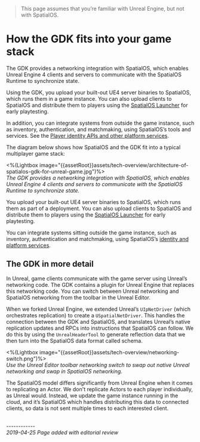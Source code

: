 
> This page assumes that you’re familiar with Unreal Engine, but not with SpatialOS.

# How the GDK fits into your game stack
The GDK provides a networking integration with SpatialOS, which enables Unreal Engine 4 clients and servers to communicate with the SpatialOS Runtime to synchronize state.

Using the GDK, you upload your built-out UE4 server binaries to SpatialOS, which runs them in a game instance. You can also upload clients to SpatialOS and distribute them to players using the [SpatialOS Launcher]({{urlRoot}}/content/glossary#launcher) for early playtesting.

In addition, you can integrate systems from outside the game instance, such as inventory, authentication,  and matchmaking, using SpatialOS’s tools and services. See the [Player identity APIs and other platform services](https://docs.improbable.io/reference/latest/platform-sdk/introduction).

The diagram below shows how SpatialOS and the GDK fit into a typical multiplayer game stack:

<%(Lightbox image="{{assetRoot}}assets/tech-overview/architecture-of-spatialos-gdk-for-unreal-game.jpg")%><br>
_The GDK provides a networking integration with SpatialOS, which enables Unreal Engine 4 clients and servers to communicate with the SpatialOS Runtime to synchronize state._

You upload your built-out UE4 server binaries to SpatialOS, which runs them as part of a deployment. You can also upload clients to SpatialOS and distribute them to players using the [SpatialOS Launcher]({{urlRoot}}/content/glossary#launcher) for early playtesting.

You can integrate systems sitting outside the game instance, such as inventory, authentication and matchmaking, using SpatialOS’s [identity and platform services](https://docs.improbable.io/reference/latest/platform-sdk/introduction).

## The GDK in more detail
In Unreal, game clients communicate with the game server using Unreal’s networking code. The GDK contains a plugin for Unreal Engine that replaces this networking code. You can switch between Unreal networking and SpatialOS networking from the toolbar in the Unreal Editor. 

When we forked Unreal Engine, we extended Unreal’s `UIpNetDriver` (which orchestrates replication) to create a `USpatialNetDriver`. This handles the connection between the GDK and SpatialOS, and translates Unreal’s native replication updates and RPCs into instructions that SpatialOS can follow. We do this by using the `UnrealHeaderTool` to generate reflection data that we then turn into the SpatialOS data format called schema.

<%(Lightbox image="{{assetRoot}}assets/tech-overview/networking-switch.png")%><br>
_Use the Unreal Editor toolbar networking switch to swap out native Unreal networking and swap in SpatialOS networking._

The SpatialOS model differs significantly from Unreal Engine when it comes to replicating an Actor. We don't replicate Actors to each player individually, as Unreal would. Instead, we update the game instance running in the cloud, and it’s SpatialOS which handles distributing this data to connected clients, so data is not sent multiple times to each interested client.

<br/>------------<br/>
_2019-04-25 Page added with editorial review_